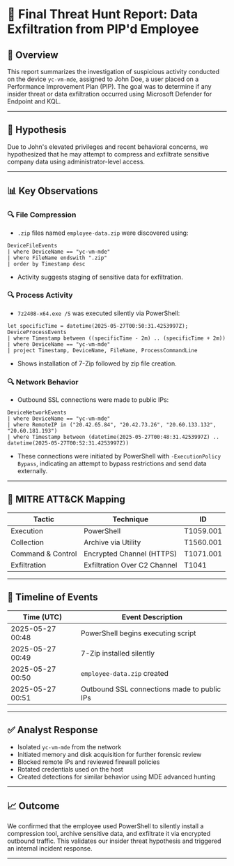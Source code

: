 # 📄 Final Threat Hunt Report: Data Exfiltration from PIP'd Employee

## 🎯 Overview
This report summarizes the investigation of suspicious activity conducted on the device `yc-vm-mde`, assigned to John Doe, a user placed on a Performance Improvement Plan (PIP). The goal was to determine if any insider threat or data exfiltration occurred using Microsoft Defender for Endpoint and KQL.

---

## 🧠 Hypothesis
Due to John's elevated privileges and recent behavioral concerns, we hypothesized that he may attempt to compress and exfiltrate sensitive company data using administrator-level access.

---

## 📊 Key Observations

### 🔍 File Compression
- `.zip` files named `employee-data.zip` were discovered using:
```kql
DeviceFileEvents
| where DeviceName == "yc-vm-mde"
| where FileName endswith ".zip"
| order by Timestamp desc
```
- Activity suggests staging of sensitive data for exfiltration.

### 🔍 Process Activity
- `7z2408-x64.exe /S` was executed silently via PowerShell:
```kql
let specificTime = datetime(2025-05-27T00:50:31.4253997Z);
DeviceProcessEvents
| where Timestamp between ((specificTime - 2m) .. (specificTime + 2m))
| where DeviceName == "yc-vm-mde"
| project Timestamp, DeviceName, FileName, ProcessCommandLine
```
- Shows installation of 7-Zip followed by zip file creation.

### 🔍 Network Behavior
- Outbound SSL connections were made to public IPs:
```kql
DeviceNetworkEvents
| where DeviceName == "yc-vm-mde"
| where RemoteIP in ("20.42.65.84", "20.42.73.26", "20.60.133.132", "20.60.181.193")
| where Timestamp between (datetime(2025-05-27T00:48:31.4253997Z) .. datetime(2025-05-27T00:52:31.4253997Z))
```
- These connections were initiated by PowerShell with `-ExecutionPolicy Bypass`, indicating an attempt to bypass restrictions and send data externally.

---

## 🧩 MITRE ATT&CK Mapping

| Tactic             | Technique                      | ID         |
|--------------------|--------------------------------|------------|
| Execution          | PowerShell                     | T1059.001  |
| Collection         | Archive via Utility            | T1560.001  |
| Command & Control  | Encrypted Channel (HTTPS)      | T1071.001  |
| Exfiltration       | Exfiltration Over C2 Channel   | T1041      |

---

## 📅 Timeline of Events

| Time (UTC)           | Event Description                                |
|----------------------|---------------------------------------------------|
| 2025-05-27 00:48     | PowerShell begins executing script                |
| 2025-05-27 00:49     | 7-Zip installed silently                          |
| 2025-05-27 00:50     | `employee-data.zip` created                       |
| 2025-05-27 00:51     | Outbound SSL connections made to public IPs      |

---

## ✅ Analyst Response

- Isolated `yc-vm-mde` from the network  
- Initiated memory and disk acquisition for further forensic review  
- Blocked remote IPs and reviewed firewall policies  
- Rotated credentials used on the host  
- Created detections for similar behavior using MDE advanced hunting  

---

## 📈 Outcome

We confirmed that the employee used PowerShell to silently install a compression tool, archive sensitive data, and exfiltrate it via encrypted outbound traffic. This validates our insider threat hypothesis and triggered an internal incident response.

---
